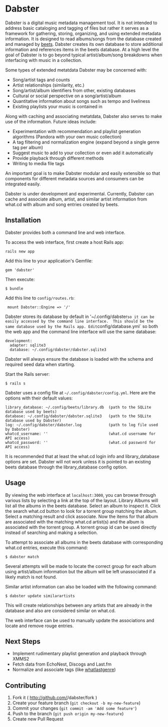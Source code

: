 # Dabster

Dabster is a digital music metadata management tool.  It is not intended to address basic cataloging and tagging of files but rather it serves as a framework for gathering, storing, organizing, and using extended metadata information.  It is designed to read albums/songs from the database created and managed by [beets](http://beets.radbox.org/).  Dabster creates its own database to store additional information and references items in the beets database. At a high level the goal of Dabster is to go beyond typical artist/album/song breakdowns when interfacing with music in a collection.

Some types of extended metatdata Dabster may be concerned with:
* Song/artist tags and counts
* Artist relationships (similarity, etc.)
* Song/artist/album identifiers from other, existing databases
* Cultural or social perspective on a song/artist/album
* Quantitative information about songs such as tempo and liveliness
* Existing playlists your music is contained in

Along with caching and associating metatdata, Dabster also serves to make use of the information. Future ideas include:
* Experimentation with recommendation and playlist generation algorithms (Pandora with your own music collection)
* A tag filtering and normalization engine (expand beyond a single genre tag per album)
* Suggest music to add to your collection or even add it automatically
* Provide playback through different methods
* Writing to media file tags

An important goal is to make Dabster modular and easily extensible so that components for different metadata sources and consumers can be integrated easily.

Dabster is under development and experimental.  Currently, Dabster can cache and associate album, artist, and similar artist information from what.cd with album and song entries created by beets.

## Installation

Dabster provides both a command line and web interface.

To access the web interface, first create a host Rails app:

```rails new app```

Add this line to your application's Gemfile:

```gem 'dabster'```

Then execute:

```$ bundle```

Add this line to `config/routes.rb`:

``` mount Dabster::Engine => '/'```

Dabster stores its database by default in '~/.config/dabster` so it can be easily accessed by the command line interface.  This should be the same database used by the Rails app. Edit `config/database.yml` so both the web app and the command line interface will use the same database:

```
development:
  adapter: sqlite3
  database: ~/.config/dabster/dabster.sqlite3
```

Dabster will always ensure the database is loaded with the schema and required seed data when starting.

Start the Rails server:

```$ rails s```

Dabster uses a config file at `~/.config/dabster/config.yml`.  Here are the options with their default values:

```
library_database: ~/.config/beets/library.db  (path to the SQLite database used by beets)
database: ~/.config/dabster/dabster.sqlite3   (path to the SQLite database used by Dabster)
log: ~/.config/dabster/dabster.log            (path to log file used by Dabster)
whatcd_username: ''                           (what.cd username for API access)
whatcd_password: ''                           (what.cd password for API access)
```

It is recommended that at least the what.cd login info and library_database options are set.  Dabster will not work unless it is pointed to an existing beets database through the library_database config option.

## Usage

By viewing the web interface at `localhost:3000`, you can browse through various lists by selecting a link at the top of the layout. Library Albums will list all the albums in the beets database.  Select an album to inspect it. Click the search what.cd button to look for a torrent group matching the album.  Select a matching result and click associate.  Now the items for that album are associated with the matching what.cd artist(s) and the album is associated with the torrent group.  A torrent group id can be used directly instead of searching and making a selection.

To attempt to associate all albums in the beets database with corresponding what.cd entries, execute this command:

```$ dabster match```

Several attempts will be made to locate the correct group for each album using artist/album information but the album will be left unassociated if a likely match is not found.

Similar artist information can also be loaded with the following command:

```$ dabster update similarartists```

This will create relationships between any artists that are already in the database and also are considered similar on what.cd.

The web interface can be used to manually update the associations and locate and remove rouge entries.

## Next Steps

* Implement rudimentary playlist generation and playback through XMMS2
* Fetch data from EchoNest, Discogs and Last.fm
* Normalize and associate tags (like [whatlastgenre](https://github.com/YetAnotherNerd/whatlastgenre))

## Contributing

1. Fork it ( http://github.com/<my-github-username>/dabster/fork )
2. Create your feature branch (`git checkout -b my-new-feature`)
3. Commit your changes (`git commit -am 'Add some feature'`)
4. Push to the branch (`git push origin my-new-feature`)
5. Create new Pull Request
